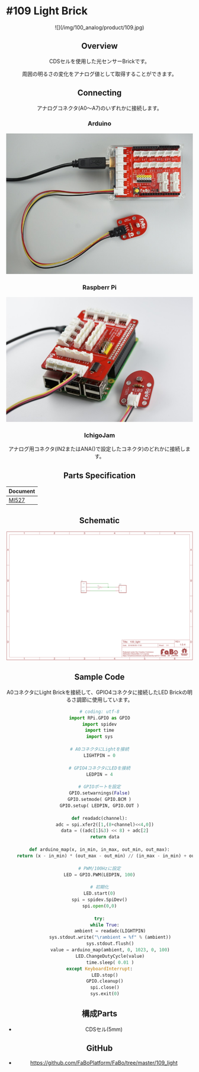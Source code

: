 # #109 Light Brick

<center>![](/img/100_analog/product/109.jpg)
<!--COLORME-->

## Overview
CDSセルを使用した光センサーBrickです。

周囲の明るさの変化をアナログ値として取得することができます。

## Connecting

アナログコネクタ(A0〜A7)のいずれかに接続します。
### Arduino
![](/img/100_analog/connect/109_ambientlight_connect.jpg)

### Raspberr Pi
![](/img/100_analog/connect/109_connect_with_rasppi.jpg)


### IchigoJam
アナログ用コネクタ(IN2またはANA()で設定したコネクタ)のどれかに接続します。


## Parts Specification
| Document |
|:--|
| [MI527](http://akizukidenshi.com/catalog/g/gI-00110/) |

## Schematic
![](/img/100_analog/schematic/109_light.png)

## Sample Code

A0コネクタにLight Brickを接続して、GPIO4コネクタに接続したLED Brickの明るさ調節に使用しています。

```python
# coding: utf-8
import RPi.GPIO as GPIO
import spidev
import time
import sys

# A0コネクタにLightを接続
LIGHTPIN = 0

# GPIO4コネクタにLEDを接続
LEDPIN = 4

# GPIOポートを設定
GPIO.setwarnings(False)
GPIO.setmode( GPIO.BCM )
GPIO.setup( LEDPIN, GPIO.OUT )

def readadc(channel):
	adc = spi.xfer2([1,(8+channel)<<4,0])
	data = ((adc[1]&3) << 8) + adc[2]
	return data

def arduino_map(x, in_min, in_max, out_min, out_max):
	return (x - in_min) * (out_max - out_min) // (in_max - in_min) + out_min

# PWM/100Hzに設定
LED = GPIO.PWM(LEDPIN, 100)

# 初期化
LED.start(0)
spi = spidev.SpiDev()
spi.open(0,0)

try:
	while True:
		ambient = readadc(LIGHTPIN)
		sys.stdout.write("\rambient = %f" % (ambient))
        sys.stdout.flush()
		value = arduino_map(ambient, 0, 1023, 0, 100)
		LED.ChangeDutyCycle(value)
		time.sleep( 0.01 )
except KeyboardInterrupt:
	LED.stop()
	GPIO.cleanup()
	spi.close()
	sys.exit(0)
```

## 構成Parts
- CDSセル(5mm)

## GitHub
- https://github.com/FaBoPlatform/FaBo/tree/master/109_light
